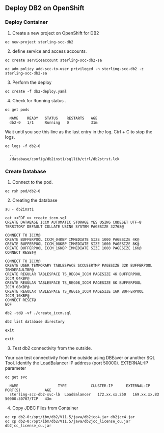 
## Deploy DB2 on OpenShift

### Deploy Container

1. Create a new project on OpenShift for DB2 

```shell
oc new-project sterling-scc-db2
```

2. define service and access accounts.

```shell
oc create serviceaccount sterling-scc-db2-sa

oc adm policy add-scc-to-user privileged -n sterling-scc-db2 -z sterling-scc-db2-sa
```
3. Perform the deploy

```shell
oc create -f db2-deploy.yaml
```

4. Check for Running status .

```shell
oc get pods

  NAME    READY   STATUS    RESTARTS   AGE
  db2-0   1/1     Running   0          31m
```

Wait until you see this line as the last entry in the log. Ctrl + C to stop the logs.

```shell
oc logs -f db2-0
  
  ...
  /database/config/db2inst1/sqllib/ctrl/db2strst.lck
```

### Create Database

1. Connect to the pod.

```shell
oc rsh pod/db2-0
```

2. Creating the database

```shell
su - db2inst1

cat <<EOF >> create_iccm.sql
CREATE DATABASE ICCM AUTOMATIC STORAGE YES USING CODESET UTF-8 TERRITORY DEFAULT COLLATE USING SYSTEM PAGESIZE 32768@

CONNECT TO ICCM@
CREATE BUFFERPOOL ICCM_04KBP IMMEDIATE SIZE 1000 PAGESIZE 4K@
CREATE BUFFERPOOL ICCM_08KBP IMMEDIATE SIZE 1000 PAGESIZE 8K@
CREATE BUFFERPOOL ICCM_16KBP IMMEDIATE SIZE 1000 PAGESIZE 16K@
CONNECT RESET@

CONNECT TO ICCM@
CREATE USER TEMPORARY TABLESPACE SCCUSERTMP PAGESIZE 32K BUFFERPOOL IBMDEFAULTBP@
CREATE REGULAR TABLESPACE TS_REG04_ICCM PAGESIZE 4K BUFFERPOOL ICCM_04KBP@
CREATE REGULAR TABLESPACE TS_REG08_ICCM PAGESIZE 8K BUFFERPOOL ICCM_08KBP@
CREATE REGULAR TABLESPACE TS_REG16_ICCM PAGESIZE 16K BUFFERPOOL ICCM_16KBP@
CONNECT RESET@
EOF

db2 -td@ -vf ./create_iccm.sql

db2 list database directory

exit

exit
```

3. Test db2 connectivity from the outside. 

Your can test connectivity from the outside using DBEaver or another SQL Tool. Identify the LoadBalancer IP address (port 50000). EXTERNAL-IP parameter

```shell
oc get svc

  NAME                  TYPE           CLUSTER-IP      EXTERNAL-IP        PORT(S)           AGE
  sterling-scc-db2-svc-lb  LoadBalancer   172.xx.xx.250   169.xx.xx.83   50000:30707/TCP   43m
```

4. Copy JDBC Files from Container

```shell
oc cp db2-0:/opt/ibm/db2/V11.5/java/db2jcc4.jar db2jcc4.jar
oc cp db2-0:/opt/ibm/db2/V11.5/java/db2jcc_license_cu.jar db2jcc_license_cu.jar
```